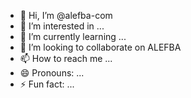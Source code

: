 - 👋 Hi, I’m @alefba-com
- 👀 I’m interested in ...
- 🌱 I’m currently learning ...
- 💞️ I’m looking to collaborate on ALEFBA
- 📫 How to reach me ...
- 😄 Pronouns: ...
- ⚡ Fun fact: ...

<!---
alefba-com/alefba-com is a ✨ special ✨ repository because its `README.md` (this file) appears on your GitHub profile.
You can click the Preview link to take a look at your changes.
--->
